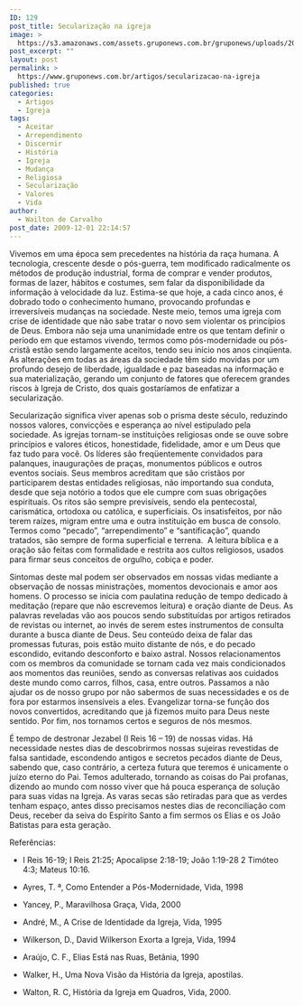 ```yaml
---
ID: 129
post_title: Secularização na igreja
image: >
  https://s3.amazonaws.com/assets.gruponews.com.br/gruponews/uploads/2009/12/secularizacao_na_igreja.jpg
post_excerpt: ""
layout: post
permalink: >
  https://www.gruponews.com.br/artigos/secularizacao-na-igreja
published: true
categories:
  - Artigos
  - Igreja
tags:
  - Aceitar
  - Arrependimento
  - Discernir
  - História
  - Igreja
  - Mudança
  - Religiosa
  - Secularização
  - Valores
  - Vida
author:
  - Wailton de Carvalho
post_date: 2009-12-01 22:14:57
---
```

Vivemos em uma época sem precedentes na história da raça humana. A tecnologia, crescente desde o pós-guerra, tem modificado radicalmente os métodos de produção industrial, forma de comprar e vender produtos, formas de lazer, hábitos e costumes, sem falar da disponibilidade da informação à velocidade da luz. Estima-se que hoje, a cada cinco anos, é dobrado todo o conhecimento humano, provocando profundas e irreversíveis mudanças na sociedade. Neste meio, temos uma igreja com crise de identidade que não sabe tratar o novo sem violentar os princípios de Deus. Embora não seja uma unanimidade entre os que tentam definir o período em que estamos vivendo, termos como pós-modernidade ou pós-cristã estão sendo largamente aceitos, tendo seu início nos anos cinqüenta. As alterações em todas as áreas da sociedade têm sido movidas por um profundo desejo de liberdade, igualdade e paz baseadas na informação e sua materialização, gerando um conjunto de fatores que oferecem grandes riscos à Igreja de Cristo, dos quais gostaríamos de enfatizar a secularização.

Secularização significa viver apenas sob o prisma deste século, reduzindo nossos valores, convicções e esperança ao nível estipulado pela sociedade. As igrejas tornam-se instituições religiosas onde se ouve sobre princípios e valores éticos, honestidade, fidelidade, amor e um Deus que faz tudo para você. Os líderes são freqüentemente convidados para palanques, inaugurações de praças, monumentos públicos e outros eventos sociais. Seus membros acreditam que são cristãos por  participarem destas entidades religiosas, não importando sua conduta, desde que seja notório a todos que ele cumpre com suas obrigações espirituais. Os ritos são sempre previsíveis, sendo ela pentecostal, carismática, ortodoxa ou católica, e superficiais. Os insatisfeitos, por não terem raízes, migram entre uma e outra instituição em busca de consolo. Termos como “pecado”, “arrependimento” e “santificação”, quando tratados, são sempre de forma superficial e terrena.  A leitura bíblica e a oração são feitas com formalidade e restrita aos cultos religiosos, usados para firmar seus conceitos de orgulho, cobiça e poder.

Sintomas deste mal podem ser observados em nossas vidas mediante a observação de nossas ministrações, momentos devocionais e amor aos homens. O processo se inicia com paulatina redução de tempo dedicado à meditação (repare que não escrevemos leitura) e oração diante de Deus. As palavras reveladas vão aos poucos sendo substituídas por artigos retirados de revistas ou internet, ao invés de serem estes instrumentos de consulta durante a busca diante de Deus. Seu conteúdo deixa de falar das promessas futuras, pois estão muito distante de nós, e do pecado escondido, evitando desconforto e baixo astral. Nossos relacionamentos com os membros da comunidade se tornam cada vez mais condicionados aos momentos das reuniões, sendo as conversas relativas aos cuidados deste mundo como carros, filhos, casa, entre outros. Passamos a não ajudar os de nosso grupo por não sabermos de suas necessidades e os de fora por estarmos insensíveis a eles. Evangelizar torna-se função dos novos convertidos, acreditando que já fizemos muito para Deus neste sentido. Por fim, nos tornamos certos e seguros de nós mesmos.

É tempo de destronar Jezabel (I Reis 16 – 19) de nossas vidas. Há necessidade nestes dias de descobrirmos nossas sujeiras revestidas de falsa santidade, escondendo antigos e secretos pecados diante de Deus, sabendo que, caso contrário, a certeza futura que teremos é unicamente o juízo eterno do Pai. Temos adulterado, tornando as coisas do Pai profanas, dizendo ao mundo com nosso viver que há pouca esperança de solução para suas vidas na Igreja. As varas secas são retiradas para que as verdes tenham espaço, antes disso precisamos nestes dias de reconciliação com Deus, receber da seiva do Espírito Santo a fim sermos os Elias e os João Batistas para esta geração.

Referências:

- I Reis 16-19; I Reis 21:25; Apocalipse 2:18-19; João 1:19-28 2 Timóteo 4:3; Mateus 10:16.

- Ayres, T. ª, Como Entender a Pós-Modernidade, Vida, 1998

- Yancey, P., Maravilhosa Graça, Vida, 2000

- André, M., A Crise de Identidade da Igreja, Vida, 1995

- Wilkerson, D., David Wilkerson Exorta a Igreja, Vida, 1994

- Araújo, C. F., Elias Está nas Ruas, Betânia, 1990

- Walker, H., Uma Nova Visão da História da Igreja, apostilas.

- Walton, R. C, História da Igreja em Quadros, Vida, 2000.